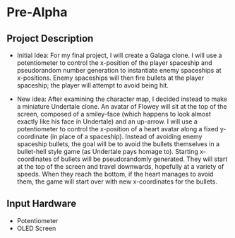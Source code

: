 # Pre-Alpha
## Project Description
- Initial Idea: For my final project, I will create a Galaga clone. I will use a potentiometer to control the x-position of the player spaceship and pseudorandom number generation to instantiate enemy spaceships at x-positions. Enemy spaceships will then fire bullets at the player spaceship; the player will attempt to avoid being hit.

- New idea: After examining the character map, I decided instead to make a miniature Undertale clone. An avatar of Flowey will sit at the top of the screen, composed of a smiley-face (which happens to look almost exactly like his face in Undertale) and an up-arrow. I will use a potentiometer to control the x-position of a heart avatar along a fixed y-coordinate (in place of a spaceship). Instead of avoiding enemy spaceship bullets, the goal will be to avoid the bullets themselves in a bullet-hell style game (as Undertale pays homage to). Starting x-coordinates of bullets will be pseudorandomly generated. They will start at the top of the screen and travel downwards, hopefully at a variety of speeds. When they reach the bottom, if the heart manages to avoid them, the game will start over with new x-coordinates for the bullets.

## Input Hardware
- Potentiometer
- OLED Screen 